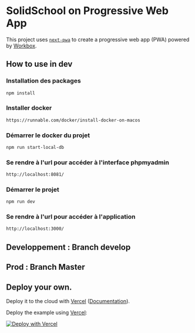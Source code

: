 # SolidSchool on Progressive Web App

This project uses [`next-pwa`](https://github.com/shadowwalker/next-pwa) to create a progressive web app (PWA) powered by [Workbox](https://developers.google.com/web/tools/workbox/).

## How to use in dev

### Installation des packages
```bash
npm install
```

### Installer docker
```bash
https://runnable.com/docker/install-docker-on-macos
```

### Démarrer le docker du projet
```bash
npm run start-local-db
```

### Se rendre à l'url pour accéder à l'interface phpmyadmin
```bash
http://localhost:8081/
```

### Démarrer le projet
```bash
npm run dev
```

### Se rendre à l'url pour accéder à l'application
```bash
http://localhost:3000/
```

## Developpement : Branch develop
## Prod : Branch Master

## Deploy your own.

Deploy it to the cloud with [Vercel](https://vercel.com/new?utm_source=github&utm_medium=readme&utm_campaign=next-example) ([Documentation](https://nextjs.org/docs/deployment)).

Deploy the example using [Vercel](https://vercel.com?utm_source=github&utm_medium=readme&utm_campaign=next-example):

[![Deploy with Vercel](https://vercel.com/button)](https://vercel.com/new/git/external?repository-url=https://github.com/vercel/next.js/tree/canary/examples/progressive-web-app&project-name=progressive-web-app&repository-name=progressive-web-app)

